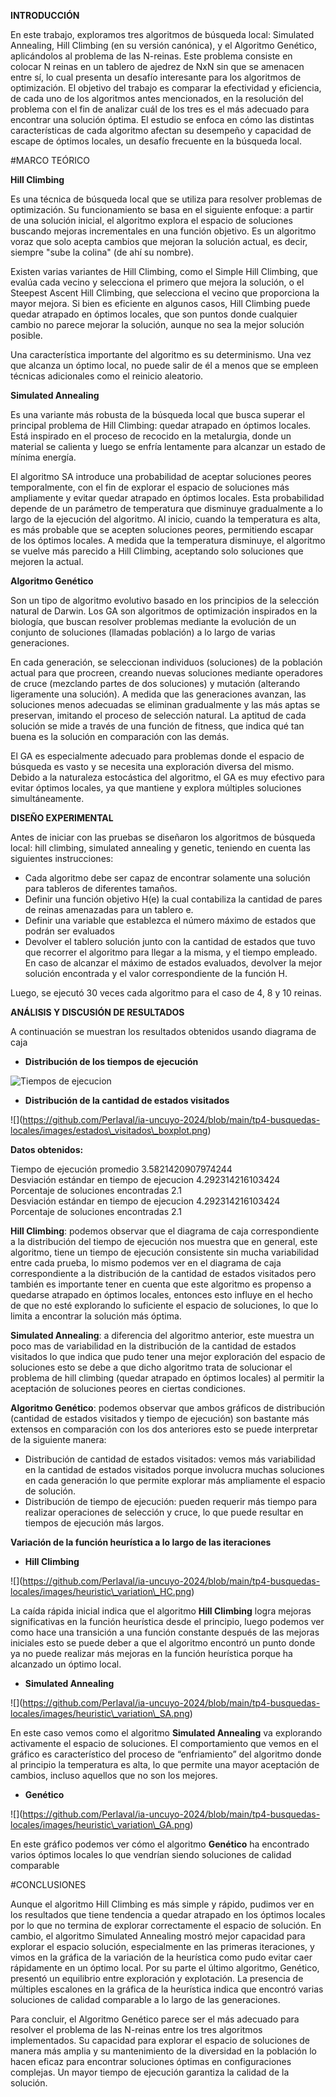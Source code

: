 **INTRODUCCIÓN**

En este trabajo, exploramos tres algoritmos de búsqueda local: Simulated Annealing, Hill Climbing (en su versión canónica), y el Algoritmo Genético, aplicándolos al problema de las N-reinas. Este problema consiste en colocar N reinas en un tablero de ajedrez de NxN sin que se amenacen entre sí, lo cual presenta un desafío interesante para los algoritmos de optimización. El objetivo del trabajo es comparar la efectividad y eficiencia, de cada uno de los algoritmos antes mencionados, en la resolución del problema con el fin de analizar cuál de los tres es el más adecuado para encontrar una solución óptima. El estudio se enfoca en cómo las distintas características de cada algoritmo afectan su desempeño y capacidad de escape de óptimos locales, un desafío frecuente en la búsqueda local.

#MARCO TEÓRICO 

**Hill Climbing**

Es una técnica de búsqueda local que se utiliza para resolver problemas de optimización. Su funcionamiento se basa en el siguiente enfoque: a partir de una solución inicial, el algoritmo explora el espacio de soluciones buscando mejoras incrementales en una función objetivo. Es un algoritmo voraz que solo acepta cambios que mejoran la solución actual, es decir, siempre "sube la colina" (de ahí su nombre).

Existen varias variantes de Hill Climbing, como el Simple Hill Climbing, que evalúa cada vecino y selecciona el primero que mejora la solución, o el Steepest Ascent Hill Climbing, que selecciona el vecino que proporciona la mayor mejora. Si bien es eficiente en algunos casos, Hill Climbing puede quedar atrapado en óptimos locales, que son puntos donde cualquier cambio no parece mejorar la solución, aunque no sea la mejor solución posible.

Una característica importante del algoritmo es su determinismo. Una vez que alcanza un óptimo local, no puede salir de él a menos que se empleen técnicas adicionales como el reinicio aleatorio.

**Simulated Annealing**

Es una variante más robusta de la búsqueda local que busca superar el principal problema de Hill Climbing: quedar atrapado en óptimos locales. Está inspirado en el proceso de recocido en la metalurgia, donde un material se calienta y luego se enfría lentamente para alcanzar un estado de mínima energía.

El algoritmo SA introduce una probabilidad de aceptar soluciones peores temporalmente, con el fin de explorar el espacio de soluciones más ampliamente y evitar quedar atrapado en óptimos locales. Esta probabilidad depende de un parámetro de temperatura que disminuye gradualmente a lo largo de la ejecución del algoritmo. Al inicio, cuando la temperatura es alta, es más probable que se acepten soluciones peores, permitiendo escapar de los óptimos locales. A medida que la temperatura disminuye, el algoritmo se vuelve más parecido a Hill Climbing, aceptando solo soluciones que mejoren la actual.

**Algoritmo Genético**

Son un tipo de algoritmo evolutivo basado en los principios de la selección natural de Darwin. Los GA son algoritmos de optimización inspirados en la biología, que buscan resolver problemas mediante la evolución de un conjunto de soluciones (llamadas población) a lo largo de varias generaciones.

En cada generación, se seleccionan individuos (soluciones) de la población actual para que procreen, creando nuevas soluciones mediante operadores de cruce (mezclando partes de dos soluciones) y mutación (alterando ligeramente una solución). A medida que las generaciones avanzan, las soluciones menos adecuadas se eliminan gradualmente y las más aptas se preservan, imitando el proceso de selección natural. La aptitud de cada solución se mide a través de una función de fitness, que indica qué tan buena es la solución en comparación con las demás.

El GA es especialmente adecuado para problemas donde el espacio de búsqueda es vasto y se necesita una exploración diversa del mismo. Debido a la naturaleza estocástica del algoritmo, el GA es muy efectivo para evitar óptimos locales, ya que mantiene y explora múltiples soluciones simultáneamente.

**DISEÑO EXPERIMENTAL**

Antes de iniciar con las pruebas se diseñaron los algoritmos de búsqueda local: hill climbing, simulated annealing y genetic, teniendo en cuenta las siguientes instrucciones:

- Cada algoritmo debe ser capaz de encontrar solamente una solución para tableros de diferentes tamaños.   
- Definir una función objetivo H(e) la cual contabiliza la cantidad de pares de reinas amenazadas para un tablero e.  
- Definir una variable que establezca el número máximo de estados que podrán ser evaluados  
- Devolver el tablero solución junto con la cantidad de estados que tuvo que recorrer el algoritmo para llegar a la misma, y el tiempo empleado. En caso de alcanzar el máximo de estados evaluados, devolver la mejor solución encontrada y el valor correspondiente de la función H.

Luego, se ejecutó 30 veces cada algoritmo para el caso de 4, 8 y 10 reinas.

**ANÁLISIS Y DISCUSIÓN DE RESULTADOS**

A continuación se muestran los resultados obtenidos usando diagrama de caja

- **Distribución de los tiempos de ejecución**
 
![Tiempos de ejecucion](https://github.com/trinidadperea/ia-uncuyo-2024/blob/main/tp5-busquedas-locales/imagenes/tiempo_ejecucion_boxplot.png)

- **Distribución de la cantidad de estados visitados**

\!\[\](https://github.com/Perlaval/ia-uncuyo-2024/blob/main/tp4-busquedas-locales/images/estados\_visitados\_boxplot.png)

**Datos obtenidos:**

Tiempo de ejecución promedio  3.5821420907974244  
Desviación estándar en tiempo de ejecucion  4.292314216103424  
Porcentaje de soluciones encontradas  2.1  
Desviación estándar en tiempo de ejecucion  4.292314216103424  
Porcentaje de soluciones encontradas  2.1

**Hill Climbing**: podemos observar que el diagrama de caja correspondiente a la distribución del tiempo de ejecución nos muestra que en general, este algoritmo, tiene un tiempo de ejecución consistente sin mucha variabilidad entre cada prueba, lo mismo podemos ver en el diagrama de caja correspondiente a la distribución de la cantidad de estados visitados pero también es importante tener en cuenta que este algoritmo es propenso a quedarse atrapado en óptimos locales, entonces esto influye en el hecho de que no esté explorando lo suficiente el espacio de soluciones, lo que lo limita a encontrar la solución más óptima.

**Simulated Annealing**: a diferencia del algoritmo anterior, este muestra un poco mas de variabilidad en la distribución de la cantidad de estados visitados lo que indica que pudo tener una mejor exploración del espacio de soluciones esto se debe a que dicho algoritmo trata de solucionar el problema de hill climbing (quedar atrapado en óptimos locales) al permitir la aceptación de soluciones peores en ciertas condiciones.

**Algoritmo Genético**: podemos observar que ambos gráficos de distribución (cantidad de estados visitados y tiempo de ejecución) son bastante más extensos en comparación con los dos anteriores esto se puede interpretar de la siguiente manera:

- Distribución de cantidad de estados visitados: vemos más variabilidad en la cantidad de estados visitados porque involucra muchas soluciones en cada generación lo que permite explorar más ampliamente el espacio de solución.  
- Distribución de tiempo de ejecución: pueden requerir más tiempo para realizar operaciones de selección y cruce, lo que puede resultar en tiempos de ejecución más largos.

**Variación de la función heurística a lo largo de las iteraciones**

- **Hill Climbing**


\!\[\](https://github.com/Perlaval/ia-uncuyo-2024/blob/main/tp4-busquedas-locales/images/heuristic\_variation\_HC.png)

La caída rápida inicial indica que el algoritmo **Hill Climbing** logra mejoras significativas en la función heurística desde el principio, luego podemos ver como hace una transición a una función constante después de las mejoras iniciales esto se puede deber a que el algoritmo encontró un punto donde ya no puede realizar más mejoras en la función heurística porque ha alcanzado un óptimo local.

- **Simulated Annealing**

\!\[\](https://github.com/Perlaval/ia-uncuyo-2024/blob/main/tp4-busquedas-locales/images/heuristic\_variation\_SA.png)

En este caso vemos como el algoritmo **Simulated Annealing** va explorando activamente el espacio de soluciones. El comportamiento que vemos en el gráfico es característico del proceso de “enfriamiento” del algoritmo donde al principio la temperatura es alta, lo que permite una mayor aceptación de cambios, incluso aquellos que no son los mejores.

- **Genético**

\!\[\](https://github.com/Perlaval/ia-uncuyo-2024/blob/main/tp4-busquedas-locales/images/heuristic\_variation\_GA.png)

En este gráfico podemos ver cómo el algoritmo **Genético** ha encontrado varios óptimos locales lo que vendrían siendo soluciones de calidad comparable 

#CONCLUSIONES

Aunque el algoritmo Hill Climbing es más simple y rápido, pudimos ver en los resultados que tiene tendencia a quedar atrapado en los óptimos locales por lo que no termina de explorar correctamente el espacio de solución. En cambio, el algoritmo Simulated Annealing mostró mejor capacidad para explorar el espacio solución, especialmente en las primeras iteraciones, y vimos en la gráfica de la variación de la heurística como pudo evitar caer rápidamente en un óptimo local. Por su parte el último algoritmo, Genético, presentó un equilibrio entre exploración y explotación. La presencia de múltiples escalones en la gráfica de la heurística indica que encontró varias soluciones de calidad comparable a lo largo de las generaciones.

Para concluir, el Algoritmo Genético parece ser el más adecuado para resolver el problema de las N-reinas entre los tres algoritmos implementados. Su capacidad para explorar el espacio de soluciones de manera más amplia y su mantenimiento de la diversidad en la población lo hacen eficaz para encontrar soluciones óptimas en configuraciones complejas. Un mayor tiempo de ejecución garantiza la calidad de la solución.

